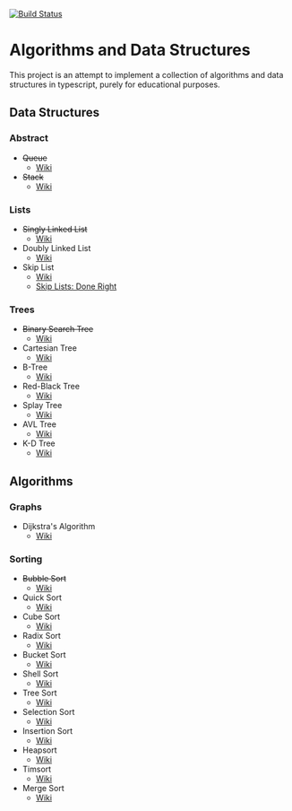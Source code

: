 [![Build Status](https://travis-ci.org/Introvertuous/typescript-algods.svg?branch=master)](https://travis-ci.org/Introvertuous/typescript-algods)

# Algorithms and Data Structures

This project is an attempt to implement a collection of algorithms and data structures in typescript, purely for educational purposes.

## Data Structures

### Abstract
- ~~Queue~~
  - [Wiki](https://en.wikipedia.org/wiki/Queue_(abstract_data_type))
- ~~Stack~~
  - [Wiki](https://en.wikipedia.org/wiki/Stack_(abstract_data_type))

### Lists
- ~~Singly Linked List~~
  - [Wiki](https://en.wikipedia.org/wiki/Linked_list)
- Doubly Linked List
  - [Wiki](https://en.wikipedia.org/wiki/Linked_list)
- Skip List
  - [Wiki](https://en.wikipedia.org/wiki/Skip_list)
  - [Skip Lists: Done Right](http://ticki.github.io/blog/skip-lists-done-right/)

### Trees
- ~~Binary Search Tree~~
  - [Wiki](https://en.wikipedia.org/wiki/Binary_search_tree)
- Cartesian Tree
  - [Wiki](https://en.wikipedia.org/wiki/Cartesian_tree)
- B-Tree
  - [Wiki](https://en.wikipedia.org/wiki/B-tree)
- Red-Black Tree
  - [Wiki](https://en.wikipedia.org/wiki/Red%E2%80%93black_tree)
- Splay Tree
  - [Wiki](https://en.wikipedia.org/wiki/Splay_tree)
- AVL Tree
  - [Wiki](https://en.wikipedia.org/wiki/AVL_tree)
- K-D Tree
  - [Wiki](https://en.wikipedia.org/wiki/K-d_tree)

## Algorithms

### Graphs
- Dijkstra's Algorithm
  - [Wiki](https://en.wikipedia.org/wiki/Dijkstra%27s_algorithm)

### Sorting
- ~~Bubble Sort~~
  - [Wiki](https://en.wikipedia.org/wiki/Bubble_sort)
- Quick Sort
  - [Wiki](https://en.wikipedia.org/wiki/Quicksort)
- Cube Sort
  - [Wiki](https://en.wikipedia.org/wiki/Cubesort)
- Radix Sort
  - [Wiki](https://en.wikipedia.org/wiki/Radix_sort)
- Bucket Sort
  - [Wiki](https://en.wikipedia.org/wiki/Bucket_sort)
- Shell Sort
  - [Wiki](https://en.wikipedia.org/wiki/Shellsort)
- Tree Sort
  - [Wiki](https://en.wikipedia.org/wiki/Tree_sort)
- Selection Sort
  - [Wiki](https://en.wikipedia.org/wiki/Selection_sort)
- Insertion Sort
  - [Wiki](https://en.wikipedia.org/wiki/Insertion_sort)
- Heapsort
  - [Wiki](https://en.wikipedia.org/wiki/Heapsort)
- Timsort
  - [Wiki](https://en.wikipedia.org/wiki/Timsort)
- Merge Sort
  - [Wiki](https://en.wikipedia.org/wiki/Merge_sort)
